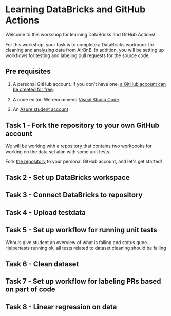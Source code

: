 # Learning DataBricks and GitHub Actions
Welcome to this workshop for learning DataBricks and GitHub Actions!

For this workshop, your task is to complete a DataBricks workbook for cleaning and analyzing data from AirBnB. In addition, you will be setting up workflows for testing and labeling pull requests for the source code.  

## Pre requisites

1. A personal GitHub account. 
If you don't have one, [a GitHub account can be created for free](https://github.com/signup?ref_cta=Sign+up&ref_loc=header+logged+out&ref_page=%2F&source=header-home).

2. A code editor. We recommend [Visual Studio Code](https://code.visualstudio.com/).

3. An [Azure student account](https://azure.microsoft.com/nb-no/free/students/)


## Task 1 - Fork the repository to your own GitHub account

We will be working with a repository that contains two workbooks for working on the data set alon with some unit tests.

Fork [the repository](https://github.com/acn-sbuad/ava-kurs-databricks) to your personal GitHub account, and let's get started! 

## Task 2 - Set up DataBricks workspace

## Task 3 - Connect DataBricks to repository

## Task 4 - Upload testdata

## Task 5 - Set up workflow for running unit tests
Whouls give student an overview of what is failing and status quoe. 
Helpertests running ok, all tests related to dataset cleaning should be failing


## Task 6 - Clean dataset 

## Task 7 - Set up workflow for labeling PRs based on part of code

## Task 8 - Linear regression on data